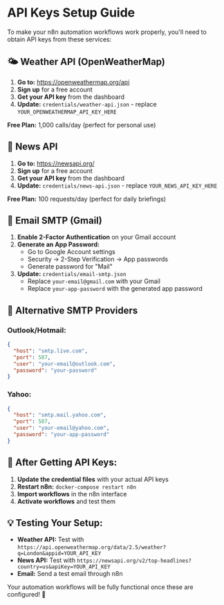 # API Keys Setup Guide

To make your n8n automation workflows work properly, you'll need to obtain API keys from these services:

## 🌤️ Weather API (OpenWeatherMap)

1. **Go to:** https://openweathermap.org/api
2. **Sign up** for a free account
3. **Get your API key** from the dashboard
4. **Update:** `credentials/weather-api.json` - replace `YOUR_OPENWEATHERMAP_API_KEY_HERE`

**Free Plan:** 1,000 calls/day (perfect for personal use)

## 📰 News API

1. **Go to:** https://newsapi.org/
2. **Sign up** for a free account  
3. **Get your API key** from the dashboard
4. **Update:** `credentials/news-api.json` - replace `YOUR_NEWS_API_KEY_HERE`

**Free Plan:** 100 requests/day (perfect for daily briefings)

## 📧 Email SMTP (Gmail)

1. **Enable 2-Factor Authentication** on your Gmail account
2. **Generate an App Password:**
   - Go to Google Account settings
   - Security → 2-Step Verification → App passwords
   - Generate password for "Mail"
3. **Update:** `credentials/email-smtp.json`
   - Replace `your-email@gmail.com` with your Gmail
   - Replace `your-app-password` with the generated app password

## 🔧 Alternative SMTP Providers

### Outlook/Hotmail:
```json
{
  "host": "smtp.live.com",
  "port": 587,
  "user": "your-email@outlook.com",
  "password": "your-password"
}
```

### Yahoo:
```json
{
  "host": "smtp.mail.yahoo.com", 
  "port": 587,
  "user": "your-email@yahoo.com",
  "password": "your-app-password"
}
```

## 🚀 After Getting API Keys:

1. **Update the credential files** with your actual API keys
2. **Restart n8n:** `docker-compose restart n8n`
3. **Import workflows** in the n8n interface
4. **Activate workflows** and test them

## 💡 Testing Your Setup:

- **Weather API:** Test with `https://api.openweathermap.org/data/2.5/weather?q=London&appid=YOUR_API_KEY`
- **News API:** Test with `https://newsapi.org/v2/top-headlines?country=us&apiKey=YOUR_API_KEY`
- **Email:** Send a test email through n8n

Your automation workflows will be fully functional once these are configured! 🎉
